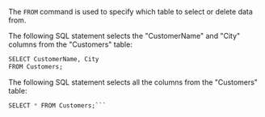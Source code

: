 The `FROM` command is used to specify which table to select or delete data from.

The following SQL statement selects the "CustomerName" and "City" columns from the "Customers" table:

```SQL
SELECT CustomerName, City
FROM Customers;
```

The following SQL statement selects all the columns from the "Customers" table:

```SQL
SELECT * FROM Customers;```
